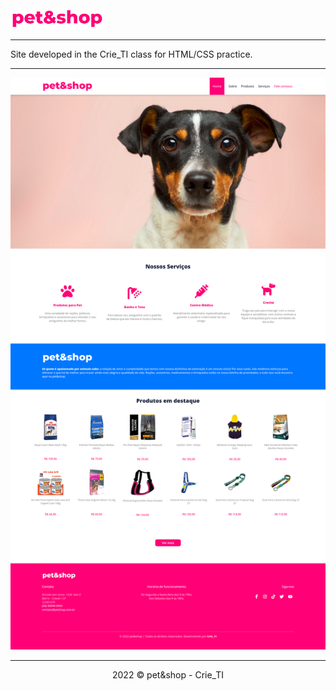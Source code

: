 <img src="/assets/logo-colored.svg" alt="My cool logo" width="150px"/>

<hr>

Site developed in the Crie_TI class for HTML/CSS practice.

<hr>

<img src="printOfWebsite.png" alt="My cool logo"/>

<hr>

<p align="center">2022 © pet&shop - Crie_TI<p>
